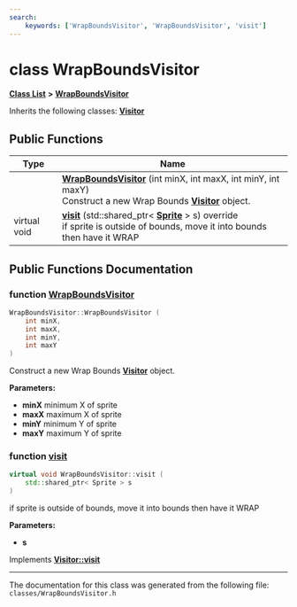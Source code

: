 ```yaml
---
search:
    keywords: ['WrapBoundsVisitor', 'WrapBoundsVisitor', 'visit']
---
```


# class WrapBoundsVisitor

[**Class List**](annotated.md) **>** [**WrapBoundsVisitor**](class_wrap_bounds_visitor.md)




Inherits the following classes: **[Visitor](class_visitor.md)**

## Public Functions

|Type|Name|
|-----|-----|
||[**WrapBoundsVisitor**](class_wrap_bounds_visitor.md#1a988575b85dc0c37c9dc24773e9259fc7) (int minX, int maxX, int minY, int maxY) <br>Construct a new Wrap Bounds **[Visitor](class_visitor.md)** object. |
|virtual void|[**visit**](class_wrap_bounds_visitor.md#1a46f7e9f34d56ae845b38b71fe928cca9) (std::shared\_ptr< **[Sprite](class_sprite.md)** > s) override <br>if sprite is outside of bounds, move it into bounds then have it WRAP |


## Public Functions Documentation

### function <a id="1a988575b85dc0c37c9dc24773e9259fc7" href="#1a988575b85dc0c37c9dc24773e9259fc7">WrapBoundsVisitor</a>

```cpp
WrapBoundsVisitor::WrapBoundsVisitor (
    int minX,
    int maxX,
    int minY,
    int maxY
)
```

Construct a new Wrap Bounds **[Visitor](class_visitor.md)** object. 



**Parameters:**


* **minX** minimum X of sprite 
* **maxX** maximum X of sprite 
* **minY** minimum Y of sprite 
* **maxY** maximum Y of sprite 



### function <a id="1a46f7e9f34d56ae845b38b71fe928cca9" href="#1a46f7e9f34d56ae845b38b71fe928cca9">visit</a>

```cpp
virtual void WrapBoundsVisitor::visit (
    std::shared_ptr< Sprite > s
)
```

if sprite is outside of bounds, move it into bounds then have it WRAP 



**Parameters:**


* **s** 



Implements **[Visitor::visit](class_visitor.md#1af941b9cd719ad5d43bb21310fb0795eb)**




----------------------------------------
The documentation for this class was generated from the following file: `classes/WrapBoundsVisitor.h`
